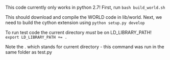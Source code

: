 This code currently only works in python 2.7!
First, run
`bash build_world.sh`

This should download and compile the WORLD code in lib/world.
Next, we need to build the cython extension using
`python setup.py develop`

To run test code the current directory *must* be on LD_LIBRARY_PATH!
`export LD_LIBRARY_PATH += .` 

Note the . which stands for current directory - this command was run in the same folder as test.py
